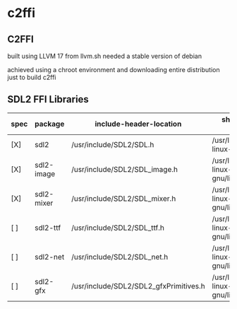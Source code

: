 # c2ffi

## C2FFI 

built using LLVM 17 from llvm.sh needed a stable version of debian 

achieved using a chroot environment and downloading entire distribution just to build c2ffi

## SDL2 FFI Libraries

| spec |   package |    include-header-location              |       shared-library-location |
| ---  | ---       | ---                                     |  ---                                        |
| [X] | sdl2       |      /usr/include/SDL2/SDL.h            |    /usr/lib/x86_64-linux-gnu/libSDL2.so |
| [X] | sdl2-image |   /usr/include/SDL2/SDL_image.h         |    /usr/lib/x86_64-linux-gnu/libSDL2_image.so |
| [X] | sdl2-mixer |   /usr/include/SDL2/SDL_mixer.h         |    /usr/lib/x86_64-linux-gnu/libSDL2_mixer.so |
| [ ] | sdl2-ttf   |   /usr/include/SDL2/SDL_ttf.h           |    /usr/lib/x86_64-linux-gnu/libSDL2_ttf.so |
| [ ] | sdl2-net   |   /usr/include/SDL2/SDL_net.h            |     /usr/lib/x86_64-linux-gnu/libSDL2_net.so |
| [ ] | sdl2-gfx   |   /usr/include/SDL2/SDL2_gfxPrimitives.h |   /usr/lib/x86_64-linux-gnu/libSDL2_gfx.so |












